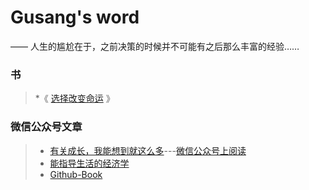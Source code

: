 # Gusang's word

—— 人生的尴尬在于，之前决策的时候并不可能有之后那么丰富的经验……

### 书

> *《 [选择改变命运](/fate/) 》 

### 微信公众号文章

> * [有关成长，我能想到就这么多](/article/grow.md)---[微信公众号上阅读](https://mp.weixin.qq.com/s/PxL3WxmYhTj6CH1Hyyzp2A)
> * [能指导生活的经济学](/article/经济学.md)
> * [Github-Book](/article/gitbook.md)
